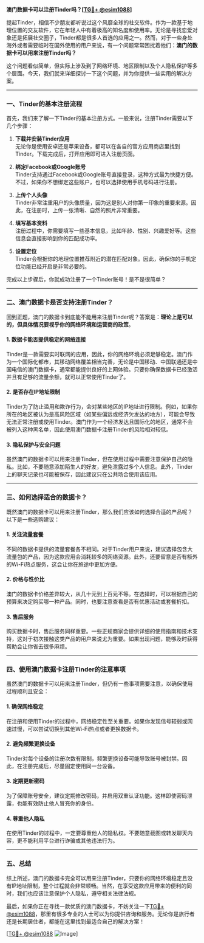 **澳门数据卡可以注册Tinder吗？[[TG💪+ @esim1088](https://t.me/s/esim1088)]**

提起Tinder，相信不少朋友都听说过这个风靡全球的社交软件。作为一款基于地理位置的交友软件，它在年轻人中有着极高的知名度和使用率。无论是寻找恋爱对象还是拓展社交圈子，Tinder都是很多人首选的应用之一。然而，对于一些身处海外或者需要临时在国外使用的用户来说，有一个问题常常困扰着他们：**澳门的数据卡可以用来注册Tinder吗？**

这个问题看似简单，但实际上涉及到了网络环境、地区限制以及个人隐私保护等多个层面。今天，我们就来详细探讨一下这个问题，并为你提供一些实用的解决方案。

---

### **一、Tinder的基本注册流程**

首先，我们来了解一下Tinder的基本注册方式。一般来说，注册Tinder需要以下几个步骤：

1. **下载并安装Tinder应用**  
   无论你是使用安卓还是苹果设备，都可以在各自的官方应用商店里找到Tinder。下载完成后，打开应用即可进入注册页面。

2. **绑定Facebook或Google账号**  
   Tinder支持通过Facebook或Google账号直接登录，这种方式最为快捷方便。不过，如果你不想绑定这些账户，也可以选择使用手机号码进行注册。

3. **上传个人头像**  
   Tinder非常注重用户的头像质量，因为这是别人对你第一印象的重要来源。因此，在注册时，上传一张清晰、自然的照片非常重要。

4. **填写基本资料**  
   注册过程中，你需要填写一些基本信息，比如年龄、性别、兴趣爱好等。这些信息会直接影响到你的匹配成功率。

5. **设置定位**  
   Tinder会根据你的地理位置推荐附近的潜在匹配对象。因此，确保你的手机定位功能已经开启是非常必要的。

完成以上步骤后，你就成功注册了一个Tinder账号！是不是很简单？

---

### **二、澳门数据卡是否支持注册Tinder？**

回到正题，澳门的数据卡到底能不能用来注册Tinder呢？答案是：**理论上是可以的，但具体情况要视乎你的网络环境和运营商的政策**。

#### **1. 数据卡能否提供稳定的网络连接**
Tinder是一款需要实时联网的应用，因此，你的网络环境必须足够稳定。澳门作为一个国际化都市，其移动网络覆盖相当完善，无论是中国移动、中国联通还是中国电信的澳门数据卡，通常都能提供良好的上网体验。只要你确保数据卡已经激活并且有足够的流量余额，就可以正常使用Tinder了。

#### **2. 是否存在IP地址限制**
Tinder为了防止滥用和欺诈行为，会对某些地区的IP地址进行限制。例如，如果你所在的地区被认为是高风险区域（如某些偏远或经济欠发达的地方），可能会导致无法正常注册或使用Tinder。澳门作为一个经济发达且国际化的地区，通常不会被列入这种黑名单，因此使用澳门数据卡注册Tinder的风险相对较低。

#### **3. 隐私保护与安全问题**
虽然澳门的数据卡可以用来注册Tinder，但在使用过程中需要注意保护自己的隐私。比如，不要随意添加陌生人的好友，避免泄露过多个人信息。此外，Tinder上的聊天记录也可能被保存，因此建议只在公共场合使用该应用。

---

### **三、如何选择适合的数据卡？**

既然澳门的数据卡可以用来注册Tinder，那么我们应该如何选择合适的产品呢？以下是一些选购建议：

#### **1. 关注流量套餐**
不同的数据卡提供的流量套餐各不相同。对于Tinder用户来说，建议选择包含大流量包的产品，因为这款应用会消耗较多的网络资源。此外，还要留意是否有额外的Wi-Fi热点服务，这会让你在旅途中更加方便。

#### **2. 价格与性价比**
澳门的数据卡价格差异较大，从几十元到上百元不等。在选择时，可以根据自己的预算来决定购买哪一种产品。同时，也要注意查看是否有优惠活动或套餐折扣。

#### **3. 售后服务**
购买数据卡时，售后服务同样重要。一些正规商家会提供详细的使用指南和技术支持，这对于初次接触这类产品的用户来说尤为重要。如果出现问题，能够及时获得帮助会让你省去很多麻烦。

---

### **四、使用澳门数据卡注册Tinder的注意事项**

虽然澳门的数据卡可以用来注册Tinder，但仍有一些事项需要注意，以确保使用过程顺利且安全：

#### **1. 确保网络稳定**
在注册和使用Tinder的过程中，网络稳定性至关重要。如果你发现信号较弱或网速过慢，可以尝试切换到其他Wi-Fi热点或者更换数据卡。

#### **2. 避免频繁更换设备**
Tinder对每个设备的注册次数有限制，频繁更换设备可能导致账号被封禁。因此，在注册完成后，尽量固定使用同一台设备。

#### **3. 定期更新密码**
为了保障账号安全，建议定期修改密码，并启用双重认证功能。这样即使密码泄露，也能有效防止他人冒充你的身份。

#### **4. 尊重他人隐私**
在使用Tinder的过程中，一定要尊重他人的隐私权。不要随意截图或转发聊天内容，更不能利用平台进行诈骗或其他违法行为。

---

### **五、总结**

综上所述，澳门的数据卡完全可以用来注册Tinder，只要你的网络环境稳定且没有IP地址限制，整个过程就会非常顺畅。当然，在享受这款应用带来的便利的同时，我们也应该注意保护个人隐私，遵守相关法律法规。

最后，如果你正在寻找一款优质的澳门数据卡，不妨关注一下[TG💪+ @esim1088](https://t.me/s/esim1088)，那里有很多专业的人士可以为你提供咨询和服务。无论你是旅行者还是长期居住者，都能在这里找到最适合自己的解决方案！

[[TG💪+ @esim1088](https://t.me/s/esim1088) ![Image](https://i.postimg.cc/4NQfJmqS/Snipaste-2025-05-13-00-14-12.png)]